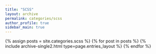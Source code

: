 ```yaml
---
title: "SCSS"
layout: archive
permalink: categories/scss
author_profile: true
sidebar_main: true
---
```



{% assign posts = site.categories.scss %}
{% for post in posts %} {% include archive-single2.html type=page.entries_layout %} {% endfor %}
